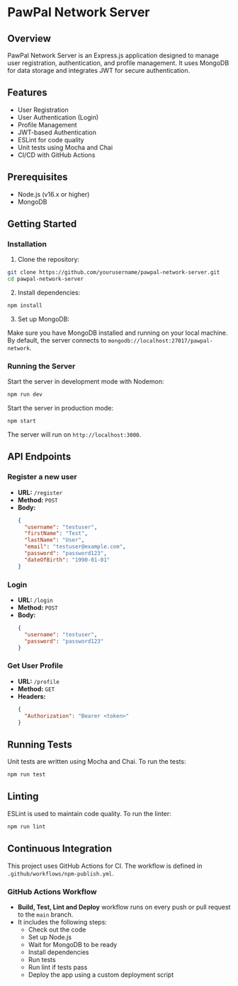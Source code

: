 # PawPal Network Server

## Overview

PawPal Network Server is an Express.js application designed to manage user registration, authentication, and profile management. It uses MongoDB for data storage and integrates JWT for secure authentication.

## Features

- User Registration
- User Authentication (Login)
- Profile Management
- JWT-based Authentication
- ESLint for code quality
- Unit tests using Mocha and Chai
- CI/CD with GitHub Actions

## Prerequisites

- Node.js (v16.x or higher)
- MongoDB

## Getting Started

### Installation

1. Clone the repository:

```bash
git clone https://github.com/yourusername/pawpal-network-server.git
cd pawpal-network-server
```

2. Install dependencies:

```bash
npm install
```

3. Set up MongoDB:

Make sure you have MongoDB installed and running on your local machine. By default, the server connects to `mongodb://localhost:27017/pawpal-network`.

### Running the Server

Start the server in development mode with Nodemon:

```bash
npm run dev
```

Start the server in production mode:

```bash
npm start
```

The server will run on `http://localhost:3000`.

## API Endpoints

### Register a new user

- **URL:** `/register`
- **Method:** `POST`
- **Body:**
  ```json
  {
    "username": "testuser",
    "firstName": "Test",
    "lastName": "User",
    "email": "testuser@example.com",
    "password": "password123",
    "dateOfBirth": "1990-01-01"
  }
  ```

### Login

- **URL:** `/login`
- **Method:** `POST`
- **Body:**
  ```json
  {
    "username": "testuser",
    "password": "password123"
  }
  ```

### Get User Profile

- **URL:** `/profile`
- **Method:** `GET`
- **Headers:**
  ```json
  {
    "Authorization": "Bearer <token>"
  }
  ```

## Running Tests

Unit tests are written using Mocha and Chai. To run the tests:

```bash
npm run test
```

## Linting

ESLint is used to maintain code quality. To run the linter:

```bash
npm run lint
```

## Continuous Integration

This project uses GitHub Actions for CI. The workflow is defined in `.github/workflows/npm-publish.yml`.

### GitHub Actions Workflow

- **Build, Test, Lint and Deploy** workflow runs on every push or pull request to the `main` branch.
- It includes the following steps:
  - Check out the code
  - Set up Node.js
  - Wait for MongoDB to be ready
  - Install dependencies
  - Run tests
  - Run lint if tests pass
  - Deploy the app using a custom deployment script
